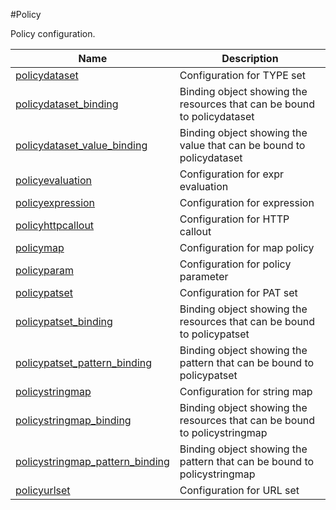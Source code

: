 #Policy

Policy configuration.


<table><thead><tr><th>Name</th><th>Description</th></tr></thead><tbody><tr><td><a href=".././policydataset/policydataset/">policydataset</a></td><td>Configuration for TYPE set</td></tr><tr><td><a href=".././policydataset_binding/policydataset_binding/">policydataset_binding</a></td><td>Binding object showing the resources that can be bound to policydataset</td></tr><tr><td><a href=".././policydataset_value_binding/policydataset_value_binding/">policydataset_value_binding</a></td><td>Binding object showing the value that can be bound to policydataset</td></tr><tr><td><a href=".././policyevaluation/policyevaluation/">policyevaluation</a></td><td>Configuration for expr evaluation</td></tr><tr><td><a href=".././policyexpression/policyexpression/">policyexpression</a></td><td>Configuration for expression</td></tr><tr><td><a href=".././policyhttpcallout/policyhttpcallout/">policyhttpcallout</a></td><td>Configuration for HTTP callout</td></tr><tr><td><a href=".././policymap/policymap/">policymap</a></td><td>Configuration for map policy</td></tr><tr><td><a href=".././policyparam/policyparam/">policyparam</a></td><td>Configuration for policy parameter</td></tr><tr><td><a href=".././policypatset/policypatset/">policypatset</a></td><td>Configuration for PAT set</td></tr><tr><td><a href=".././policypatset_binding/policypatset_binding/">policypatset_binding</a></td><td>Binding object showing the resources that can be bound to policypatset</td></tr><tr><td><a href=".././policypatset_pattern_binding/policypatset_pattern_binding/">policypatset_pattern_binding</a></td><td>Binding object showing the pattern that can be bound to policypatset</td></tr><tr><td><a href=".././policystringmap/policystringmap/">policystringmap</a></td><td>Configuration for string map</td></tr><tr><td><a href=".././policystringmap_binding/policystringmap_binding/">policystringmap_binding</a></td><td>Binding object showing the resources that can be bound to policystringmap</td></tr><tr><td><a href=".././policystringmap_pattern_binding/policystringmap_pattern_binding/">policystringmap_pattern_binding</a></td><td>Binding object showing the pattern that can be bound to policystringmap</td></tr><tr><td><a href=".././policyurlset/policyurlset/">policyurlset</a></td><td>Configuration for URL set</td></tr></tbody></table>

